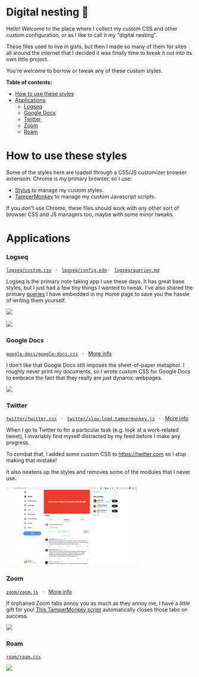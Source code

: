 <h1>Digital nesting 🐣</h1> <!-- This h1 is a manual tag so it doesn't get pulled into the auto-generated ToC -->

Hello! Welcome to the place where I collect my custom CSS and other custom configuration, or as I like to call it my "digital nesting".

These files used to live in gists, but then I made so many of them for sites all around the internet that I decided it was finally time to break it out into its own little project.

You're welcome to borrow or tweak any of these custom styles.

**Table of contents:**
- [How to use these styles](#how-to-use-these-styles)
- [Applications](#applications)
    - [Logseq](#logseq)
    - [Google Docs](#google-docs)
    - [Twitter](#twitter)
    - [Zoom](#zoom)
    - [Roam](#roam)

# How to use these styles
Some of the styles here are loaded through a CSS/JS customizer browser extensoin. Chrome is my primary browser, so I use:
- [Stylus](https://chrome.google.com/webstore/detail/stylus/clngdbkpkpeebahjckkjfobafhncgmne) to manage my custom styles.
- [TamperMonkey](https://chrome.google.com/webstore/detail/tampermonkey/dhdgffkkebhmkfjojejmpbldmpobfkfo?hl=en) to manage my custom Javascript scripts.

If you don't use Chrome, these files should work with any other sort of browser CSS and JS managers too, maybe with some minor tweaks.

# Applications

### Logseq

[`logseq/custom.css`](logseq/custom.css) &nbsp; · &nbsp; [`logseq/config.edn`](logseq/config.edn) · &nbsp; [`logseq/queries.md`](logseq/queries.md)

Logseq is the primary note taking app I use these days. It has great base styles, but I just had a few tiny things I wanted to tweak. I've also shared the primary [queries](logseq/queries.md) I have embedded in my Home page to save you the hassle of writing them yourself.

![](logseq/logseq-light.png)

![](logseq/logseq-dark.png)

### Google Docs

[`google-docs/google-docs.css`](google-docs/google-docs.css) &nbsp;&nbsp;·&nbsp;&nbsp; [More info](https://twitter.com/devonzuegel/status/1127421463647023104)

I don't like that Google Docs still imposes the sheet-of-paper metaphor. I roughly never print my documents, so I wrote custom CSS for Google Docs to embrace the fact that they really are just dynamic webpages.

![](google-docs/google-docs.png)

### Twitter

[`twitter/twitter.css`](twitter/twitter.css)  &nbsp;&nbsp;·&nbsp;&nbsp; [`twitter/slow-load.tampermonkey.js`](twitter/slow-load.tampermonkey.js)  &nbsp;&nbsp;·&nbsp;&nbsp; [More info](https://twitter.com/devonzuegel/status/1254262711979929600)

When I go to Twitter to for a particular task (e.g. look at a work-related tweet), I invariably find myself distracted by my feed before I make any progress.

To combat that, I added some custom CSS to https://twitter.com so I stop making that mistake!

It also neatens up the styles and removes some of the modules that I never use.

<img width="70%" src="twitter/twitter.png" />

### Zoom

[`zoom/zoom.js`](zoom/zoom.js)  &nbsp;&nbsp;·&nbsp;&nbsp; [More info](https://twitter.com/devonzuegel/status/1242590822740049921)

If orphaned Zoom  tabs annoy you as much as they annoy me, I have a little gift for you! [This TamperMonkey script](zoom.js) automatically closes those tabs on success.

<img width="70%" src="zoom/zoom.jpg"/>

### Roam

[`roam/roam.css`](roam/roam.css)

![](roam/roam.png)
